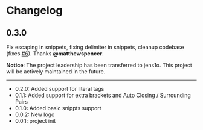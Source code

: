 # Changelog

## 0.3.0
Fix escaping in snippets, fixing delimiter in snippets, cleanup codebase (fixes [#6](https://github.com/jens1o/vscode-smarty/issues/6)). Thanks **@matthewspencer**.

**Notice**: The project leadership has been transferred to jens1o. This project will be actively maintained in the future.

---

- 0.2.0: Added support for literal tags
- 0.1.1: Added support for extra brackets and Auto Closing / Surrounding Pairs
- 0.1.0: Added basic snippts support
- 0.0.2: New logo
- 0.0.1: project init